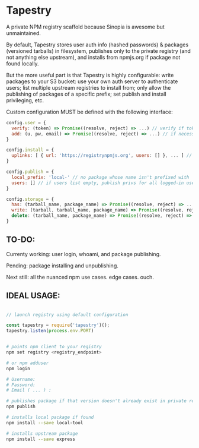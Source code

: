 # Tapestry

A private NPM registry scaffold because Sinopia is awesome but unmaintained.

By default, Tapestry stores user auth info (hashed passwords) & packages (versioned tarballs) in filesystem, publishes only to the private registry (and not anything else upstream), and installs from npmjs.org if package not found locally.

But the more useful part is that Tapestry is highly configurable: write packages to your S3 bucket: use your own auth server to authenticate users; list multiple upstream registries to install from; only allow the publishing of packages of a specific prefix; set publish and install privileging, etc.

Custom configuration MUST be defined with the following interface:

```js
config.user = {
  verify: (token) => Promise((resolve, reject) => ...) // verify if token matches valid user. resolve w/ user name
  add: (u, pw, email) => Promise((resolve, reject) => ...) // if necessary, add new user. resolve w/ user token
}

config.install = {
  uplinks: [ { url: 'https://registrynpmjs.org', users: [] }, ... ] // if users list empty, install privs for all logged-in users
}

config.publish = {
  local_prefix: 'local-' // no package whose name isn't prefixed with 'local-' will be published
  users: [] // if users list empty, publish privs for all logged-in users
}

config.storage = {
  has: (tarball_name, package_name) => Promise((resolve, reject) => ...) // check if pkg exists. resolve with true/false
  write: (tarball, tarball_name, package_name) => Promise((resolve, reject) => ... ) // write pkg if possible
  delete: (tarball_name, package_name) => Promise((resolve, reject) => ... ) // delete pkg if possible
}
```

## TO-DO:

Currenty working: user login, whoami, and package publishing.

Pending: package installing and unpublishing.

Next still: all the nuanced npm use cases. edge cases. ouch.


## IDEAL USAGE:

```js

// launch registry using default configuration

const tapestry = require('tapestry')();
tapestry.listen(process.env.PORT)

```

```bash

# points npm client to your registry
npm set registry <registry_endpoint>

# or npm adduser
npm login

# Username: 
# Password:
# Email ( ... ) :

# publishes package if that version doesn't already exist in private registry
npm publish

# installs local package if found
npm install --save local-tool

# installs upstream package
npm install --save express

```
